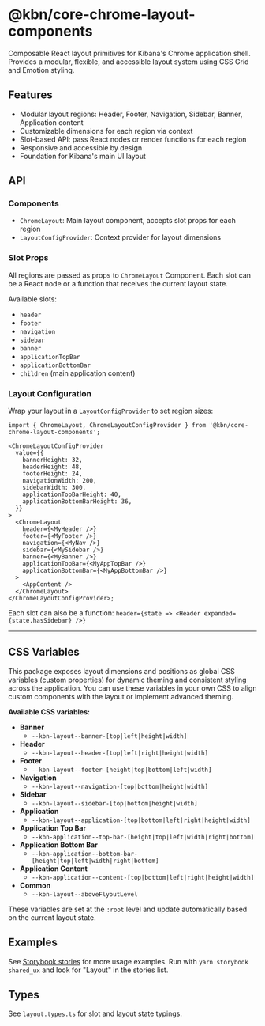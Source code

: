 # @kbn/core-chrome-layout-components

Composable React layout primitives for Kibana's Chrome application shell. Provides a modular, flexible, and accessible layout system using CSS Grid and Emotion styling.

## Features

- Modular layout regions: Header, Footer, Navigation, Sidebar, Banner, Application content
- Customizable dimensions for each region via context
- Slot-based API: pass React nodes or render functions for each region
- Responsive and accessible by design
- Foundation for Kibana's main UI layout

## API

### Components

- `ChromeLayout`: Main layout component, accepts slot props for each region
- `LayoutConfigProvider`: Context provider for layout dimensions

### Slot Props

All regions are passed as props to `ChromeLayout` Component. Each slot can be a React node or a function that receives the current layout state.

Available slots:

- `header`
- `footer`
- `navigation`
- `sidebar`
- `banner`
- `applicationTopBar`
- `applicationBottomBar`
- `children` (main application content)

### Layout Configuration

Wrap your layout in a `LayoutConfigProvider` to set region sizes:

```tsx
import { ChromeLayout, ChromeLayoutConfigProvider } from '@kbn/core-chrome-layout-components';

<ChromeLayoutConfigProvider
  value={{
    bannerHeight: 32,
    headerHeight: 48,
    footerHeight: 24,
    navigationWidth: 200,
    sidebarWidth: 300,
    applicationTopBarHeight: 40,
    applicationBottomBarHeight: 36,
  }}
>
  <ChromeLayout
    header={<MyHeader />}
    footer={<MyFooter />}
    navigation={<MyNav />}
    sidebar={<MySidebar />}
    banner={<MyBanner />}
    applicationTopBar={<MyAppTopBar />}
    applicationBottomBar={<MyAppBottomBar />}
  >
    <AppContent />
  </ChromeLayout>
</ChromeLayoutConfigProvider>;
```

Each slot can also be a function: `header={state => <Header expanded={state.hasSidebar} />}`

---

## CSS Variables

This package exposes layout dimensions and positions as global CSS variables (custom properties) for dynamic theming and consistent styling across the application. You can use these variables in your own CSS to align custom components with the layout or implement advanced theming.

**Available CSS variables:**

- **Banner**
  - `--kbn-layout--banner-[top|left|height|width]`
- **Header**
  - `--kbn-layout--header-[top|left|right|height|width]`
- **Footer**
  - `--kbn-layout--footer-[height|top|bottom|left|width]`
- **Navigation**
  - `--kbn-layout--navigation-[top|bottom|height|width]`
- **Sidebar**
  - `--kbn-layout--sidebar-[top|bottom|height|width]`
- **Application**
  - `--kbn-layout--application-[top|bottom|left|right|height|width]`
- **Application Top Bar**
  - `--kbn-application--top-bar-[height|top|left|width|right|bottom]`
- **Application Bottom Bar**
  - `--kbn-application--bottom-bar-[height|top|left|width|right|bottom]`
- **Application Content**
  - `--kbn-application--content-[top|bottom|left|right|height|width]`
- **Common**
  - `--kbn-layout--aboveFlyoutLevel`

These variables are set at the `:root` level and update automatically based on the current layout state.

## Examples

See [Storybook stories](./__stories__/layout.stories.tsx) for more usage examples.
Run with `yarn storybook shared_ux` and look for "Layout" in the stories list.

## Types

See `layout.types.ts` for slot and layout state typings.
